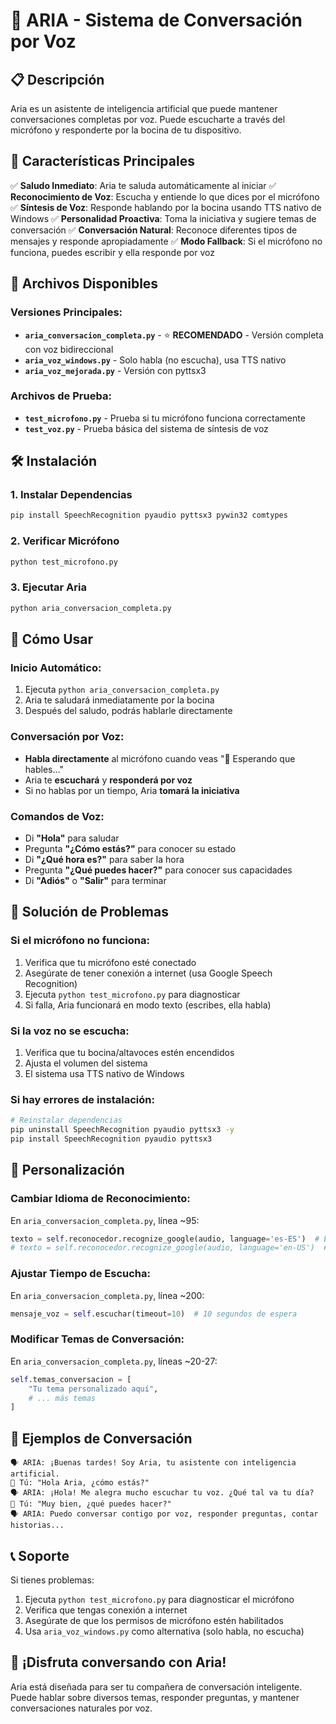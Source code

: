# 🤖 ARIA - Sistema de Conversación por Voz

## 📋 Descripción
Aria es un asistente de inteligencia artificial que puede mantener conversaciones completas por voz. Puede escucharte a través del micrófono y responderte por la bocina de tu dispositivo.

## 🚀 Características Principales

✅ **Saludo Inmediato**: Aria te saluda automáticamente al iniciar
✅ **Reconocimiento de Voz**: Escucha y entiende lo que dices por el micrófono
✅ **Síntesis de Voz**: Responde hablando por la bocina usando TTS nativo de Windows
✅ **Personalidad Proactiva**: Toma la iniciativa y sugiere temas de conversación
✅ **Conversación Natural**: Reconoce diferentes tipos de mensajes y responde apropiadamente
✅ **Modo Fallback**: Si el micrófono no funciona, puedes escribir y ella responde por voz

## 📁 Archivos Disponibles

### Versiones Principales:
- **`aria_conversacion_completa.py`** - ⭐ **RECOMENDADO** - Versión completa con voz bidireccional
- **`aria_voz_windows.py`** - Solo habla (no escucha), usa TTS nativo
- **`aria_voz_mejorada.py`** - Versión con pyttsx3

### Archivos de Prueba:
- **`test_microfono.py`** - Prueba si tu micrófono funciona correctamente
- **`test_voz.py`** - Prueba básica del sistema de síntesis de voz

## 🛠️ Instalación

### 1. Instalar Dependencias
```bash
pip install SpeechRecognition pyaudio pyttsx3 pywin32 comtypes
```

### 2. Verificar Micrófono
```bash
python test_microfono.py
```

### 3. Ejecutar Aria
```bash
python aria_conversacion_completa.py
```

## 🎯 Cómo Usar

### Inicio Automático:
1. Ejecuta `python aria_conversacion_completa.py`
2. Aria te saludará inmediatamente por la bocina
3. Después del saludo, podrás hablarle directamente

### Conversación por Voz:
- **Habla directamente** al micrófono cuando veas "🎤 Esperando que hables..."
- Aria te **escuchará** y **responderá por voz**
- Si no hablas por un tiempo, Aria **tomará la iniciativa**

### Comandos de Voz:
- Di **"Hola"** para saludar
- Pregunta **"¿Cómo estás?"** para conocer su estado
- Di **"¿Qué hora es?"** para saber la hora
- Pregunta **"¿Qué puedes hacer?"** para conocer sus capacidades
- Di **"Adiós"** o **"Salir"** para terminar

## 🔧 Solución de Problemas

### Si el micrófono no funciona:
1. Verifica que tu micrófono esté conectado
2. Asegúrate de tener conexión a internet (usa Google Speech Recognition)
3. Ejecuta `python test_microfono.py` para diagnosticar
4. Si falla, Aria funcionará en modo texto (escribes, ella habla)

### Si la voz no se escucha:
1. Verifica que tu bocina/altavoces estén encendidos
2. Ajusta el volumen del sistema
3. El sistema usa TTS nativo de Windows

### Si hay errores de instalación:
```bash
# Reinstalar dependencias
pip uninstall SpeechRecognition pyaudio pyttsx3 -y
pip install SpeechRecognition pyaudio pyttsx3
```

## 🎨 Personalización

### Cambiar Idioma de Reconocimiento:
En `aria_conversacion_completa.py`, línea ~95:
```python
texto = self.reconocedor.recognize_google(audio, language='es-ES')  # Español
# texto = self.reconocedor.recognize_google(audio, language='en-US')  # Inglés
```

### Ajustar Tiempo de Escucha:
En `aria_conversacion_completa.py`, línea ~200:
```python
mensaje_voz = self.escuchar(timeout=10)  # 10 segundos de espera
```

### Modificar Temas de Conversación:
En `aria_conversacion_completa.py`, líneas ~20-27:
```python
self.temas_conversacion = [
    "Tu tema personalizado aquí",
    # ... más temas
]
```

## 🌟 Ejemplos de Conversación

```
🗣️ ARIA: ¡Buenas tardes! Soy Aria, tu asistente con inteligencia artificial.
🎤 Tú: "Hola Aria, ¿cómo estás?"
🗣️ ARIA: ¡Hola! Me alegra mucho escuchar tu voz. ¿Qué tal va tu día?
🎤 Tú: "Muy bien, ¿qué puedes hacer?"
🗣️ ARIA: Puedo conversar contigo por voz, responder preguntas, contar historias...
```

## 📞 Soporte

Si tienes problemas:
1. Ejecuta `python test_microfono.py` para diagnosticar el micrófono
2. Verifica que tengas conexión a internet
3. Asegúrate de que los permisos de micrófono estén habilitados
4. Usa `aria_voz_windows.py` como alternativa (solo habla, no escucha)

## 🎉 ¡Disfruta conversando con Aria!

Aria está diseñada para ser tu compañera de conversación inteligente. Puede hablar sobre diversos temas, responder preguntas, y mantener conversaciones naturales por voz.
